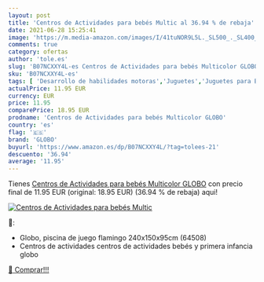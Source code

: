 ```yaml
---
layout: post
title: 'Centros de Actividades para bebés Multic al 36.94 % de rebaja'
date: 2021-06-28 15:25:41
image: 'https://m.media-amazon.com/images/I/41tuNOR9L5L._SL500_._SL400_.jpg'
comments: true
category: ofertas
author: 'tole.es'
slug: 'B07NCXXY4L-es Centros de Actividades para bebés Multicolor GLOBO'
sku: 'B07NCXXY4L-es'
tags: [ 'Desarrollo de habilidades motoras','Juguetes','Juguetes para Bebés y primera infancia','Juguetes y juegos','bebés','globo', ]
actualPrice: 11.95 EUR
currency: EUR
price: 11.95
comparePrice: 18.95 EUR
prodname: 'Centros de Actividades para bebés Multicolor GLOBO'
country: 'es'
flag: '🇪🇸'
brand: 'GLOBO'
buyurl: 'https://www.amazon.es/dp/B07NCXXY4L/?tag=tolees-21'
descuento: '36.94'
average: '11.95'
---
```


Tienes [Centros de Actividades para bebés Multicolor GLOBO](https://www.amazon.es/dp/B07NCXXY4L/?tag=tolees-21) con precio final de  11.95 EUR (original: 18.95 EUR) (36.94 %  de rebaja) aqui!

[![Centros de Actividades para bebés Multic](https://m.media-amazon.com/images/I/41tuNOR9L5L._SL500_._SL400_.jpg)](https://www.amazon.es/dp/B07NCXXY4L/?tag=tolees-21)

🔎:

- Globo, piscina de juego flamingo 240x150x95cm (64508)
- Centros de actividades centros de actividades bebés y primera infancia globo

[🛒 Comprar!!!](https://www.amazon.es/dp/B07NCXXY4L/?tag=tolees-21)

